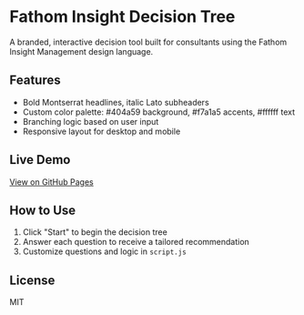 # Fathom Insight Decision Tree

A branded, interactive decision tool built for consultants using the Fathom Insight Management design language.

## Features
- Bold Montserrat headlines, italic Lato subheaders
- Custom color palette: #404a59 background, #f7a1a5 accents, #ffffff text
- Branching logic based on user input
- Responsive layout for desktop and mobile

## Live Demo
[View on GitHub Pages](https://yourusername.github.io/your-repo-name)

## How to Use
1. Click "Start" to begin the decision tree
2. Answer each question to receive a tailored recommendation
3. Customize questions and logic in `script.js`

## License
MIT